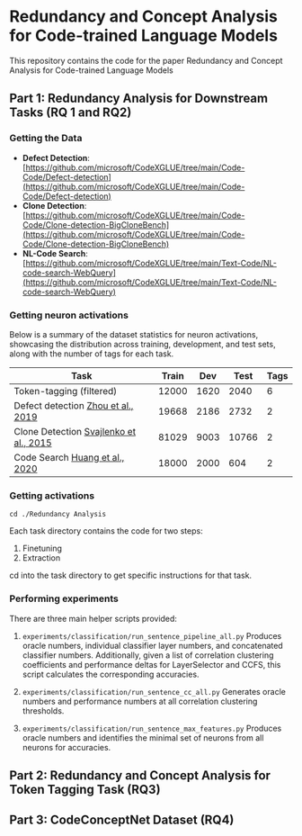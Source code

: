 # Redundancy and Concept Analysis for Code-trained Language Models
This repository contains the code for the paper Redundancy and Concept Analysis for Code-trained Language Models

## Part 1: Redundancy Analysis for Downstream Tasks (RQ 1 and RQ2)

### Getting the Data

- **Defect Detection**: [https://github.com/microsoft/CodeXGLUE/tree/main/Code-Code/Defect-detection](https://github.com/microsoft/CodeXGLUE/tree/main/Code-Code/Defect-detection)
- **Clone Detection**: [https://github.com/microsoft/CodeXGLUE/tree/main/Code-Code/Clone-detection-BigCloneBench](https://github.com/microsoft/CodeXGLUE/tree/main/Code-Code/Clone-detection-BigCloneBench)
- **NL-Code Search**: [https://github.com/microsoft/CodeXGLUE/tree/main/Text-Code/NL-code-search-WebQuery](https://github.com/microsoft/CodeXGLUE/tree/main/Text-Code/NL-code-search-WebQuery)


### Getting neuron activations

Below is a summary of the dataset statistics for neuron activations, showcasing the distribution across training, development, and test sets, along with the number of tags for each task.

| Task                         | Train | Dev  | Test  | Tags |
|------------------------------|-------|------|-------|------|
| Token-tagging (filtered)     | 12000 | 1620 | 2040  | 6    |
| Defect detection [Zhou et al., 2019](https://doi.org/10.1109/ICSE.2019.00132) | 19668 | 2186 | 2732  | 2    |
| Clone Detection [Svajlenko et al., 2015](https://doi.org/10.1109/ICSME.2015.7332475) | 81029 | 9003 | 10766 | 2    |
| Code Search [Huang et al., 2020](https://doi.org/10.1145/3397481.3450678) | 18000 | 2000 | 604   | 2    |



### Getting activations
`cd ./Redundancy Analysis`

Each task directory contains the code for two steps:
1. Finetuning 
2. Extraction 

cd into the task directory to get specific instructions for that task.

### Performing experiments
There are three main helper scripts provided: 

1. `experiments/classification/run_sentence_pipeline_all.py`
Produces oracle numbers, individual classifier layer numbers, and concatenated classifier numbers. Additionally, given a list of correlation clustering coefficients and performance deltas for LayerSelector and CCFS, this script calculates the corresponding accuracies. 

2. `experiments/classification/run_sentence_cc_all.py`
Generates oracle numbers and performance numbers at all correlation clustering thresholds.

3. `experiments/classification/run_sentence_max_features.py`
   Produces oracle numbers and identifies the minimal set of neurons from all neurons for accuracies.

## Part 2: Redundancy and Concept Analysis for Token Tagging Task (RQ3)

## Part 3: CodeConceptNet Dataset (RQ4)
  


